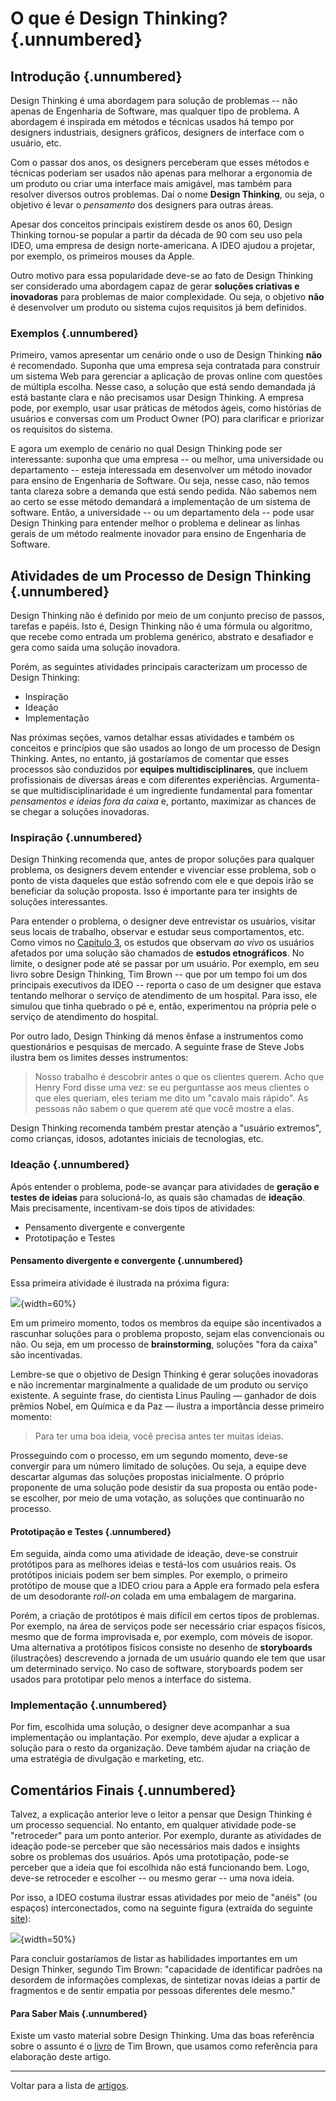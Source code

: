 
# O que é Design Thinking?   {.unnumbered}

## Introdução {.unnumbered}

Design Thinking é uma abordagem para solução de problemas -- não apenas
de Engenharia de Software, mas qualquer tipo de problema.
A abordagem é inspirada em métodos e técnicas usados há tempo
por designers industriais, designers gráficos, designers
de interface com o usuário, etc.

Com o passar dos anos, os designers perceberam que esses métodos
e técnicas poderiam ser usados não apenas para melhorar a ergonomia 
de um produto ou criar uma interface mais amigável, mas também para 
resolver diversos outros problemas. Daí o nome **Design Thinking**,
ou seja, o objetivo é levar o *pensamento* dos designers para 
outras áreas.

Apesar dos conceitos principais existirem desde os anos 60,
Design Thinking tornou-se popular a partir da década de 90 
com seu uso pela IDEO, uma empresa de design norte-americana. 
A IDEO ajudou a projetar, por exemplo, os primeiros
mouses da Apple.

Outro motivo para essa popularidade deve-se ao fato de Design 
Thinking ser considerado uma abordagem capaz de gerar **soluções 
criativas e inovadoras** para problemas de maior complexidade. 
Ou seja, o objetivo **não** é desenvolver um produto ou sistema 
cujos requisitos já bem definidos.

### Exemplos {.unnumbered}

Primeiro, vamos apresentar um cenário onde o uso de Design Thinking 
**não** é recomendado.
Suponha que uma empresa seja contratada para construir um sistema Web
para gerenciar a aplicação de provas online com questões de múltipla
escolha. Nesse caso, a solução que está sendo demandada já está
bastante clara e não precisamos usar Design Thinking. A empresa pode, 
por exemplo, usar usar práticas de métodos ágeis, como histórias 
de usuários e conversas com um  Product Owner (PO) para clarificar 
e priorizar os requisitos do sistema.

E agora um exemplo de cenário no qual Design Thinking pode
ser interessante: suponha que uma empresa -- ou melhor, uma universidade
ou departamento -- esteja interessada em desenvolver um método inovador 
para ensino de Engenharia de Software. Ou seja, nesse caso, não temos 
tanta clareza sobre a demanda que está sendo pedida. Não sabemos nem 
ao certo se esse método demandará a implementação de um sistema de
software. Então, a universidade -- ou um departamento dela -- pode usar 
Design Thinking para entender melhor o problema e delinear as linhas 
gerais de um método realmente inovador para ensino de Engenharia de Software.

## Atividades de um Processo de Design Thinking {.unnumbered}

Design Thinking não é definido por meio de um conjunto preciso de passos, 
tarefas e papéis. Isto é, Design Thinking não é uma fórmula ou algoritmo, 
que recebe como entrada um problema genérico, abstrato e desafiador e 
gera como saída uma solução inovadora. 

Porém, as seguintes atividades principais caracterizam um processo de
Design Thinking:

* Inspiração
* Ideação
* Implementação


Nas próximas seções, vamos detalhar essas atividades e também os conceitos 
e princípios que são usados ao longo de um processo de Design Thinking. 
Antes, no entanto, já gostaríamos de comentar que esses processos 
são conduzidos por **equipes multidisciplinares**, 
que incluem profissionais de diversas áreas e com diferentes experiências. 
Argumenta-se que multidisciplinaridade é um ingrediente fundamental para 
fomentar *pensamentos e ideias fora da caixa* e, portanto, maximizar as 
chances de se chegar a soluções inovadoras.

### Inspiração {.unnumbered}

Design Thinking recomenda que, antes de propor soluções para qualquer problema, 
os designers devem entender e vivenciar esse problema, sob o ponto de 
vista daqueles que estão sofrendo com ele e que depois irão se beneficiar 
da solução proposta. Isso é importante para ter insights de soluções
interessantes.

Para entender o problema, o designer deve entrevistar os usuários, visitar seus
locais de trabalho, observar e estudar seus comportamentos, etc. Como vimos no
[Capítulo 3](https://engsoftmoderna.info/cap3.html), os estudos que observam 
*ao vivo* os usuários afetados por uma solução são chamados de **estudos etnográficos**. 
No limite, o designer pode até se passar por um usuário. Por exemplo, em seu 
livro sobre Design Thinking, Tim Brown -- que por um tempo foi um dos principais 
executivos da IDEO -- reporta o caso de um designer que estava tentando melhorar o serviço de atendimento
de um hospital. Para isso, ele simulou que tinha quebrado o pé e, então, 
experimentou na própria pele o serviço de atendimento do hospital.

Por outro lado, Design Thinking dá menos ênfase a instrumentos como questionários
e pesquisas de mercado. A seguinte frase de Steve Jobs ilustra bem os limites 
desses instrumentos:

> Nosso trabalho é descobrir antes o que os clientes querem. Acho que Henry 
Ford disse uma vez: se eu perguntasse aos meus clientes o que eles queriam, 
eles teriam me dito um "cavalo mais rápido". As pessoas não sabem o que querem 
até que você mostre a elas.  

Design Thinking recomenda também prestar atenção a "usuário extremos", 
como crianças, idosos, adotantes iniciais de tecnologias, etc.

### Ideação {.unnumbered}

Após entender o problema, pode-se avançar para atividades de **geração 
e testes de ideias** para solucioná-lo, as quais são chamadas 
de **ideação**. Mais precisamente, incentivam-se dois tipos 
de atividades:

* Pensamento divergente e convergente
* Prototipação e Testes

#### Pensamento divergente e convergente {.unnumbered}

Essa primeira atividade é ilustrada na próxima figura:

![](./figs/divergencia-convergencia.png){width=60%}

Em um primeiro momento, todos os membros da equipe são incentivados a 
rascunhar soluções para o problema proposto, sejam elas convencionais 
ou não. Ou seja, em um processo de **brainstorming**, soluções 
"fora da caixa" são incentivadas. 

Lembre-se que o objetivo de Design Thinking é gerar soluções 
inovadoras e não incrementar marginalmente a qualidade de um produto 
ou serviço existente. A seguinte frase, do cientista Linus Pauling — 
ganhador de dois prêmios Nobel, em Química e da Paz —
ilustra a importância desse primeiro momento:

> Para ter uma boa ideia, você precisa antes ter muitas ideias. 

Prosseguindo com o processo, em um segundo momento, deve-se convergir para 
um número limitado de soluções. Ou seja, a equipe deve descartar algumas 
das soluções propostas inicialmente. O próprio proponente de uma solução 
pode desistir da sua proposta ou então pode-se escolher, por meio de uma 
votação, as soluções que continuarão no processo.

#### Prototipação e Testes {.unnumbered}

Em seguida, ainda como uma atividade de ideação, deve-se construir protótipos 
para as melhores ideias
e testá-los com usuários reais. Os protótipos iniciais podem ser bem
simples. Por exemplo, o primeiro protótipo de mouse que a IDEO criou
para a Apple era formado pela esfera de um desodorante *roll-on*
colada em uma embalagem de margarina.

Porém, a criação de protótipos é mais difícil em certos tipos de
problemas. Por exemplo, na área de serviços pode ser necessário criar espaços
físicos, mesmo que de forma improvisada e, por exemplo, com móveis de isopor.
Uma alternativa a protótipos físicos consiste no desenho de **storyboards**
(ilustrações) descrevendo a jornada de um usuário quando ele tem que usar 
um determinado serviço. No caso de software, storyboards podem
ser usados para prototipar pelo menos a interface do sistema.

### Implementação {.unnumbered}

Por fim, escolhida uma solução, o designer deve acompanhar a sua implementação
ou implantação. Por exemplo, deve ajudar a explicar a solução para o
resto da organização. Deve também ajudar na criação de uma estratégia de 
divulgação e marketing, etc.

## Comentários Finais {.unnumbered}

Talvez, a explicação anterior leve o leitor a pensar que Design 
Thinking é um processo sequencial. No entanto, 
em qualquer atividade pode-se "retroceder" para um ponto anterior. Por exemplo,
durante as atividades de ideação pode-se perceber que são necessários mais
dados e insights sobre os problemas dos usuários. Após uma
prototipação, pode-se perceber que a ideia que foi 
escolhida não está funcionando bem. Logo, deve-se retroceder
e escolher -- ou mesmo gerar -- uma nova ideia.

Por isso, a IDEO costuma ilustrar essas atividades por meio de
"anéis" (ou espaços) interconectados, como na seguinte figura 
(extraída do seguinte [site](https://designthinking.ideo.com/)):

![](./figs/design-thinking-fases.svg){width=50%}

Para concluir gostaríamos de listar as habilidades importantes
em um Design Thinker, segundo Tim Brown: "capacidade de identificar
padrões na desordem de informações complexas, de sintetizar novas
ideias a partir de fragmentos e de sentir empatia por pessoas
diferentes dele mesmo."

#### Para Saber Mais {.unnumbered}

Existe um vasto material sobre Design Thinking. Uma das boas
referência sobre o assunto é o 
[livro](https://www.altabooks.com.br/produto/design-thinking/) 
de Tim Brown, que usamos como referência para elaboração 
deste artigo.

* * * 

Voltar para a lista de [artigos](./artigos.html).
